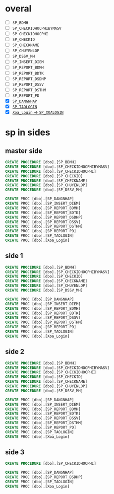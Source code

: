 # overal
- [ ] `SP_BDMH`
- [ ] `SP_CHECKIDHOCPHIBYMASV`
- [ ] `SP_CHECKIDHOCPHI`
- [ ] `SP_CHECKID`
- [ ] `SP_CHECKNAME`
- [ ] `SP_CHUYENLOP`
- [ ] `SP_DSSV_MH`
- [ ] `SP_INSERT_DIEM`
- [ ] `SP_REPORT_BDMH`
- [ ] `SP_REPORT_BDTK`
- [ ] `SP_REPORT_DSDHP`
- [ ] `SP_REPORT_DSSV`
- [ ] `SP_REPORT_DSTHM`
- [ ] `SP_REPORT_PD`
- [x] [`SP_DANGNHAP`](https://github.com/shanenoi/qldsv_tc/blob/16acb4a0284b591dc87cfe7cee6c676c10f46ea0/sql/master_side.sql#L5)
- [x] [`SP_TAOLOGIN`](https://github.com/shanenoi/qldsv_tc/blob/16acb4a0284b591dc87cfe7cee6c676c10f46ea0/sql/master_side.sql#L37)
- [x] [`Xoa_Login` -> `SP_XOALOGIN`](https://github.com/shanenoi/qldsv_tc/blob/16acb4a0284b591dc87cfe7cee6c676c10f46ea0/sql/master_side.sql#L70)

# sp in sides
## master side
```sql
CREATE PROCEDURE [dbo].[SP_BDMH]
CREATE PROCEDURE [dbo].[SP_CHECKIDHOCPHIBYMASV]
CREATE PROCEDURE [dbo].[SP_CHECKIDHOCPHI]
CREATE PROCEDURE [dbo].[SP_CHECKID]
CREATE PROCEDURE [dbo].[SP_CHECKNAME]
CREATE PROCEDURE [dbo].[SP_CHUYENLOP]
CREATE PROCEDURE [dbo].[SP_DSSV_MH]

CREATE PROC [dbo].[SP_DANGNHAP]
CREATE PROC [dbo].[SP_INSERT_DIEM]  
CREATE PROC [dbo].[SP_REPORT_BDMH]
CREATE PROC [dbo].[SP_REPORT_BDTK]
CREATE PROC [dbo].[SP_REPORT_DSDHP]
CREATE PROC [dbo].[SP_REPORT_DSSV]
CREATE PROC [dbo].[SP_REPORT_DSTHM]
CREATE PROC [dbo].[SP_REPORT_PD]
CREATE PROC [dbo].[SP_TAOLOGIN]
CREATE PROC [dbo].[Xoa_Login]
```


## side 1
```sql
CREATE PROCEDURE [dbo].[SP_BDMH]
CREATE PROCEDURE [dbo].[SP_CHECKIDHOCPHIBYMASV]
CREATE PROCEDURE [dbo].[SP_CHECKID]
CREATE PROCEDURE [dbo].[SP_CHECKNAME]
CREATE PROCEDURE [dbo].[SP_CHUYENLOP]
CREATE PROCEDURE [dbo].[SP_DSSV_MH]

CREATE PROC [dbo].[SP_DANGNHAP]
CREATE PROC [dbo].[SP_INSERT_DIEM]  
CREATE PROC [dbo].[SP_REPORT_BDMH]
CREATE PROC [dbo].[SP_REPORT_BDTK]
CREATE PROC [dbo].[SP_REPORT_DSSV]
CREATE PROC [dbo].[SP_REPORT_DSTHM]
CREATE PROC [dbo].[SP_REPORT_PD]
CREATE PROC [dbo].[SP_TAOLOGIN]
CREATE PROC [dbo].[Xoa_Login]
```


## side 2
```sql
CREATE PROCEDURE [dbo].[SP_BDMH]
CREATE PROCEDURE [dbo].[SP_CHECKIDHOCPHIBYMASV]
CREATE PROCEDURE [dbo].[SP_CHECKIDHOCPHI]
CREATE PROCEDURE [dbo].[SP_CHECKID]
CREATE PROCEDURE [dbo].[SP_CHECKNAME]
CREATE PROCEDURE [dbo].[SP_CHUYENLOP]
CREATE PROCEDURE [dbo].[SP_DSSV_MH]

CREATE PROC [dbo].[SP_DANGNHAP]
CREATE PROC [dbo].[SP_INSERT_DIEM]  
CREATE PROC [dbo].[SP_REPORT_BDMH]
CREATE PROC [dbo].[SP_REPORT_BDTK]
CREATE PROC [dbo].[SP_REPORT_DSSV]
CREATE PROC [dbo].[SP_REPORT_DSTHM]
CREATE PROC [dbo].[SP_REPORT_PD]
CREATE PROC [dbo].[SP_TAOLOGIN]
CREATE PROC [dbo].[Xoa_Login]
```

## side 3
```sql
CREATE PROCEDURE [dbo].[SP_CHECKIDHOCPHI]

CREATE PROC [dbo].[SP_DANGNHAP]
CREATE PROC [dbo].[SP_REPORT_DSDHP]
CREATE PROC [dbo].[SP_TAOLOGIN]
CREATE PROC [dbo].[Xoa_Login]
```
